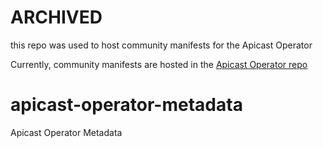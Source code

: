 # ARCHIVED

this repo was used to host community manifests for the Apicast Operator

Currently, community manifests are hosted in the [Apicast Operator repo](https://github.com/3scale/apicast-operator)

# apicast-operator-metadata
Apicast Operator Metadata

